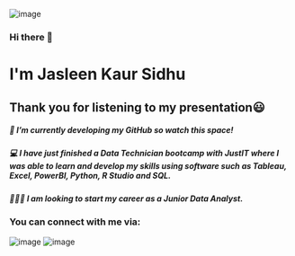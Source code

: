 ![image](https://github.com/Jassidhu1/Jassidhu1/assets/156096791/0bccdf8b-7327-4017-8927-74e871af0e8f)

### Hi there 👋
# I'm Jasleen Kaur Sidhu

## Thank you for listening to my presentation😃
##### 🔭 I’m currently developing my GitHub so watch this space!
##### 💻 I have just finished a Data Technician bootcamp with JustIT where I was able to learn and develop my skills using software such as Tableau, Excel, PowerBI, Python, R Studio and SQL.
##### 👩🏾‍💻 I am looking to start my career as a Junior Data Analyst.

### You can connect with me via:
![image](https://github.com/Jassidhu1/Jassidhu1/assets/156096791/86edcf82-46ff-44c3-adf2-1ba01cbb1964)
![image](https://github.com/Jassidhu1/Jassidhu1/assets/156096791/dfaa22f6-ec48-4ede-906d-0fe070f02b49)
